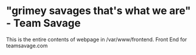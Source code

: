 
# "grimey savages that's what we are" - Team Savage
This is the entire contents of webpage in /var/www/frontend.
Front End for teamsavage.com
